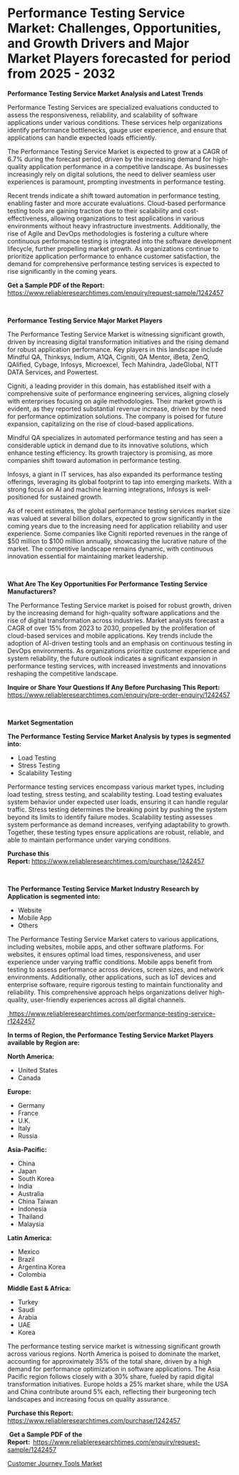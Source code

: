 <p><h1>Performance Testing Service Market: Challenges, Opportunities, and Growth Drivers and Major Market Players forecasted for period from 2025 - 2032</h1></p><p><strong>Performance Testing Service Market Analysis and Latest Trends</strong></p>
<p><p>Performance Testing Services are specialized evaluations conducted to assess the responsiveness, reliability, and scalability of software applications under various conditions. These services help organizations identify performance bottlenecks, gauge user experience, and ensure that applications can handle expected loads efficiently. </p><p>The Performance Testing Service Market is expected to grow at a CAGR of 6.7% during the forecast period, driven by the increasing demand for high-quality application performance in a competitive landscape. As businesses increasingly rely on digital solutions, the need to deliver seamless user experiences is paramount, prompting investments in performance testing.</p><p>Recent trends indicate a shift toward automation in performance testing, enabling faster and more accurate evaluations. Cloud-based performance testing tools are gaining traction due to their scalability and cost-effectiveness, allowing organizations to test applications in various environments without heavy infrastructure investments. Additionally, the rise of Agile and DevOps methodologies is fostering a culture where continuous performance testing is integrated into the software development lifecycle, further propelling market growth. As organizations continue to prioritize application performance to enhance customer satisfaction, the demand for comprehensive performance testing services is expected to rise significantly in the coming years.</p></p>
<p><strong>Get a Sample PDF of the Report:&nbsp;</strong> <a href="https://www.reliableresearchtimes.com/enquiry/request-sample/1242457?utm_campaign=3212&utm_medium=2&utm_source=Github&utm_content=ia&utm_term=10032025&utm_id=performance-testing-service">https://www.reliableresearchtimes.com/enquiry/request-sample/1242457</a></p>
<p>&nbsp;</p>
<p><strong>Performance Testing Service Major Market Players</strong></p>
<p><p>The Performance Testing Service Market is witnessing significant growth, driven by increasing digital transformation initiatives and the rising demand for robust application performance. Key players in this landscape include Mindful QA, Thinksys, Indium, A1QA, Cigniti, QA Mentor, iBeta, ZenQ, QAlified, Cybage, Infosys, Microexcel, Tech Mahindra, JadeGlobal, NTT DATA Services, and Powertest.</p><p>Cigniti, a leading provider in this domain, has established itself with a comprehensive suite of performance engineering services, aligning closely with enterprises focusing on agile methodologies. Their market growth is evident, as they reported substantial revenue increase, driven by the need for performance optimization solutions. The company is poised for future expansion, capitalizing on the rise of cloud-based applications.</p><p>Mindful QA specializes in automated performance testing and has seen a considerable uptick in demand due to its innovative solutions, which enhance testing efficiency. Its growth trajectory is promising, as more companies shift toward automation in performance testing.</p><p>Infosys, a giant in IT services, has also expanded its performance testing offerings, leveraging its global footprint to tap into emerging markets. With a strong focus on AI and machine learning integrations, Infosys is well-positioned for sustained growth.</p><p>As of recent estimates, the global performance testing services market size was valued at several billion dollars, expected to grow significantly in the coming years due to the increasing need for application reliability and user experience. Some companies like Cigniti reported revenues in the range of $50 million to $100 million annually, showcasing the lucrative nature of the market. The competitive landscape remains dynamic, with continuous innovation essential for maintaining market leadership.</p></p>
<p>&nbsp;</p>
<p><strong>What Are The Key Opportunities For Performance Testing Service Manufacturers?</strong></p>
<p><p>The Performance Testing Service market is poised for robust growth, driven by the increasing demand for high-quality software applications and the rise of digital transformation across industries. Market analysts forecast a CAGR of over 15% from 2023 to 2030, propelled by the proliferation of cloud-based services and mobile applications. Key trends include the adoption of AI-driven testing tools and an emphasis on continuous testing in DevOps environments. As organizations prioritize customer experience and system reliability, the future outlook indicates a significant expansion in performance testing services, with increased investments and innovations reshaping the competitive landscape.</p></p>
<p><strong>Inquire or Share Your Questions If Any Before Purchasing This Report:</strong> <a href="https://www.reliableresearchtimes.com/enquiry/pre-order-enquiry/1242457?utm_campaign=3212&utm_medium=2&utm_source=Github&utm_content=ia&utm_term=10032025&utm_id=performance-testing-service">https://www.reliableresearchtimes.com/enquiry/pre-order-enquiry/1242457</a></p>
<p>&nbsp;</p>
<p><strong>Market Segmentation</strong></p>
<p><strong>The Performance Testing Service Market Analysis by types is segmented into:</strong></p>
<p><ul><li>Load Testing</li><li>Stress Testing</li><li>Scalability Testing</li></ul></p>
<p><p>Performance testing services encompass various market types, including load testing, stress testing, and scalability testing. Load testing evaluates system behavior under expected user loads, ensuring it can handle regular traffic. Stress testing determines the breaking point by pushing the system beyond its limits to identify failure modes. Scalability testing assesses system performance as demand increases, verifying adaptability to growth. Together, these testing types ensure applications are robust, reliable, and able to maintain performance under varying conditions.</p></p>
<p><strong>Purchase this Report:&nbsp;</strong><a href="https://www.reliableresearchtimes.com/purchase/1242457?utm_campaign=3212&utm_medium=2&utm_source=Github&utm_content=ia&utm_term=10032025&utm_id=performance-testing-service">https://www.reliableresearchtimes.com/purchase/1242457</a></p>
<p>&nbsp;</p>
<p><strong>The Performance Testing Service Market Industry Research by Application is segmented into:</strong></p>
<p><ul><li>Website</li><li>Mobile App</li><li>Others</li></ul></p>
<p><p>The Performance Testing Service Market caters to various applications, including websites, mobile apps, and other software platforms. For websites, it ensures optimal load times, responsiveness, and user experience under varying traffic conditions. Mobile apps benefit from testing to assess performance across devices, screen sizes, and network environments. Additionally, other applications, such as IoT devices and enterprise software, require rigorous testing to maintain functionality and reliability. This comprehensive approach helps organizations deliver high-quality, user-friendly experiences across all digital channels.</p></p>
<p><a href="https://www.reliableresearchtimes.com/performance-testing-service-r1242457?utm_campaign=3212&utm_medium=2&utm_source=Github&utm_content=ia&utm_term=10032025&utm_id=performance-testing-service">&nbsp;https://www.reliableresearchtimes.com/performance-testing-service-r1242457</a></p>
<p><strong>In terms of Region, the Performance Testing Service Market Players available by Region are:</strong></p>
<p>
    <p> <strong> North America: </strong>
        <ul>
            <li>United States</li>
            <li>Canada</li>
        </ul>
        </p> 
    <p> <strong> Europe: </strong>
        <ul>
            <li>Germany</li>
            <li>France</li>
            <li>U.K.</li>
            <li>Italy</li>
            <li>Russia</li>
        </ul>
        </p> 
    <p> <strong> Asia-Pacific: </strong>
        <ul>
            <li>China</li>
            <li>Japan</li>
            <li>South Korea</li>
            <li>India</li>
            <li>Australia</li>
            <li>China Taiwan</li>
            <li>Indonesia</li>
            <li>Thailand</li>
            <li>Malaysia</li>
        </ul>
        </p> 
    <p> <strong> Latin America: </strong>
        <ul>
            <li>Mexico</li>
            <li>Brazil</li>
            <li>Argentina Korea</li>
            <li>Colombia</li>
        </ul>
        </p> 
    <p> <strong> Middle East & Africa: </strong>
        <ul>
            <li>Turkey</li>
            <li>Saudi</li>
            <li>Arabia</li>
            <li>UAE</li>
            <li>Korea</li>
        </ul>
    </p>
    </p>
<p><p>The performance testing service market is witnessing significant growth across various regions. North America is poised to dominate the market, accounting for approximately 35% of the total share, driven by a high demand for performance optimization in software applications. The Asia Pacific region follows closely with a 30% share, fueled by rapid digital transformation initiatives. Europe holds a 25% market share, while the USA and China contribute around 5% each, reflecting their burgeoning tech landscapes and increasing focus on quality assurance.</p></p>
<p><strong>Purchase this Report: </strong><a href="https://www.reliableresearchtimes.com/purchase/1242457?utm_campaign=3212&utm_medium=2&utm_source=Github&utm_content=ia&utm_term=10032025&utm_id=performance-testing-service">https://www.reliableresearchtimes.com/purchase/1242457</a></p>
<p>&nbsp;<strong>Get a Sample PDF of the Report:&nbsp;&nbsp;</strong><a href="https://www.reliableresearchtimes.com/enquiry/request-sample/1242457?utm_campaign=3212&utm_medium=2&utm_source=Github&utm_content=ia&utm_term=10032025&utm_id=performance-testing-service">https://www.reliableresearchtimes.com/enquiry/request-sample/1242457</a></p>
<p><strong></strong></p>
<p><p><a href="https://github.com/mohmodsiason/Market-Research-Report-List-1/blob/main/customer-journey-tools-market.md?utm_campaign=3212&utm_medium=2&utm_source=Github&utm_content=ia&utm_term=10032025&utm_id=performance-testing-service">Customer Journey Tools Market</a></p></p>